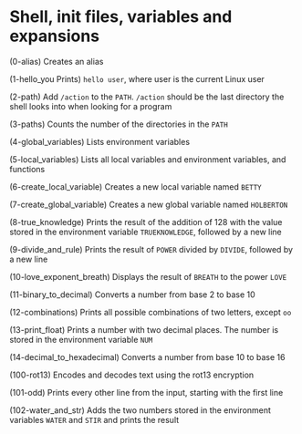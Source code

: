 # Shell, init files, variables and expansions
		
		
(0-alias) Creates an alias 
		
(1-hello_you Prints) `hello user`, where user is the current Linux user
		
(2-path) Add `/action` to the `PATH`. `/action` should be the last directory the shell looks into when looking for a program 
		
(3-paths)  Counts the number of the directories in the `PATH` 
		
(4-global_variables)  Lists environment variables 
		
(5-local_variables)  Lists all local variables and environment variables, and functions 
		
(6-create_local_variable)  Creates a new local variable named `BETTY`
		
(7-create_global_variable)  Creates a new global variable named `HOLBERTON` 
		
(8-true_knowledge)  Prints the result of the addition of 128 with the value stored in the environment variable `TRUEKNOWLEDGE`, followed by a new line 
		
(9-divide_and_rule)  Prints the result of `POWER` divided by `DIVIDE`, followed by a new line 
		
(10-love_exponent_breath)  Displays the result of `BREATH` to the power `LOVE` 
		
(11-binary_to_decimal)  Converts a number from base 2 to base 10 
		
(12-combinations)  Prints all possible combinations of two letters, except `oo` 
		
(13-print_float)  Prints a number with two decimal places. The number is stored in the environment variable `NUM` 
		
(14-decimal_to_hexadecimal)  Converts a number from base 10 to base 16 
		
(100-rot13)  Encodes and decodes text using the rot13 encryption 
		
(101-odd)  Prints every other line from the input, starting with the first line 
		
(102-water_and_str)  Adds the two numbers stored in the environment variables `WATER` and `STIR` and prints the result 
